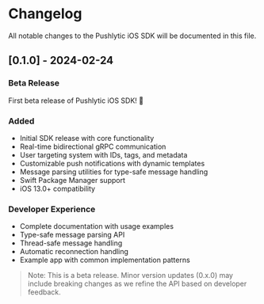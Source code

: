 # Changelog
All notable changes to the Pushlytic iOS SDK will be documented in this file.

## [0.1.0] - 2024-02-24
### Beta Release
First beta release of Pushlytic iOS SDK! 🎉

### Added
- Initial SDK release with core functionality
- Real-time bidirectional gRPC communication
- User targeting system with IDs, tags, and metadata
- Customizable push notifications with dynamic templates
- Message parsing utilities for type-safe message handling
- Swift Package Manager support
- iOS 13.0+ compatibility

### Developer Experience
- Complete documentation with usage examples
- Type-safe message parsing API
- Thread-safe message handling
- Automatic reconnection handling
- Example app with common implementation patterns

> Note: This is a beta release. Minor version updates (0.x.0) may include breaking changes as we refine the API based on developer feedback.

